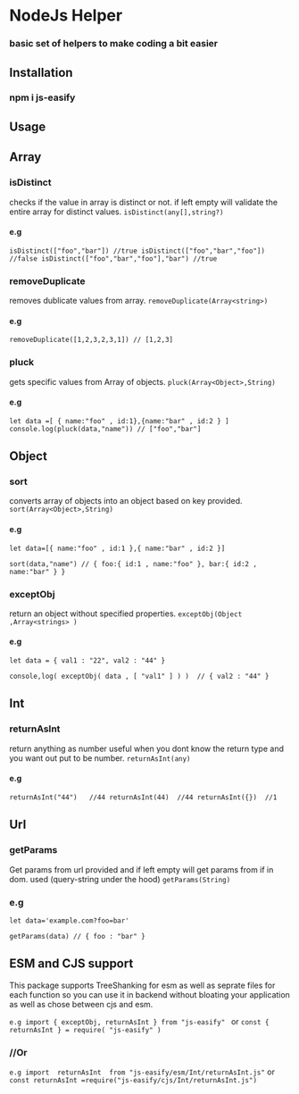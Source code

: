 # NodeJs Helper

### basic set of helpers to make coding a bit easier 

## Installation

### npm i js-easify

## Usage




## Array

### isDistinct
checks if the value in array is distinct or not. if left empty will validate the entire array for distinct values.
``` isDistinct(any[],string?) ```

#### e.g
``` isDistinct(["foo","bar"]) //true isDistinct(["foo","bar","foo"]) //false isDistinct(["foo","bar","foo"],"bar") //true ```

### removeDuplicate  
 removes dublicate values from array.
 ``` removeDuplicate(Array<string>) ```
#### e.g 
``` removeDuplicate([1,2,3,2,3,1]) // [1,2,3]    ```

### pluck 
gets specific values from Array of objects.
``` pluck(Array<Object>,String)  ```

#### e.g
``` let data =[ { name:"foo" , id:1},{name:"bar" , id:2 } ]  ```
``` console.log(pluck(data,"name")) // ["foo","bar"]  ```

## Object

### sort 
 converts array of objects into an object based on key provided.
 ``` sort(Array<Object>,String) ```
#### e.g 
``` let data=[{ name:"foo" , id:1 },{ name:"bar" , id:2 }] ```

``` sort(data,"name") // { foo:{ id:1 , name:"foo" }, bar:{ id:2 , name:"bar" } }   ```
<!-- 
### mergeUp 
 converts array of objects into an object based on key provided.
 ``` sort(Array<Object>,String) ```
#### e.g 
``` let data=[{ name:"foo" , id:1 },{ name:"bar" , id:2 }] ```

``` sort(data,"name") // { foo:{ id:1 , name:"foo" }, bar:{ id:2 , name:"bar" } }   ``` -->


### exceptObj 
 return an object without specified properties.
``` exceptObj(Object ,Array<strings> ) ```

#### e.g
``` let data = { val1 : "22", val2 : "44" } ```

``` console,log( exceptObj( data , [ "val1" ] ) )  // { val2 : "44" } ```

## Int

### returnAsInt 
 return anything as number useful when you dont know the return type and you want out put to be number.
``` returnAsInt(any) ```

#### e.g
``` returnAsInt("44")   //44 returnAsInt(44)  //44 returnAsInt({})  //1 ```

## Url
### getParams 
 Get params from url provided and if left empty will get params from if in dom. used (query-string under the hood)
 ``` getParams(String) ```
### e.g 
``` let data='example.com?foo=bar' ```

``` getParams(data) // { foo : "bar" }   ```



## ESM and CJS support
This package supports TreeShanking for esm as well as seprate files for each function so you can use it in backend without bloating your application as well as chose between cjs and esm.

```e.g import { exceptObj, returnAsInt } from "js-easify" ```  or  ``` const { returnAsInt } = require( "js-easify" ) ```
### //Or 
``` e.g import  returnAsInt  from "js-easify/esm/Int/returnAsInt.js" ```
or 
``` const returnAsInt =require("js-easify/cjs/Int/returnAsInt.js") ```